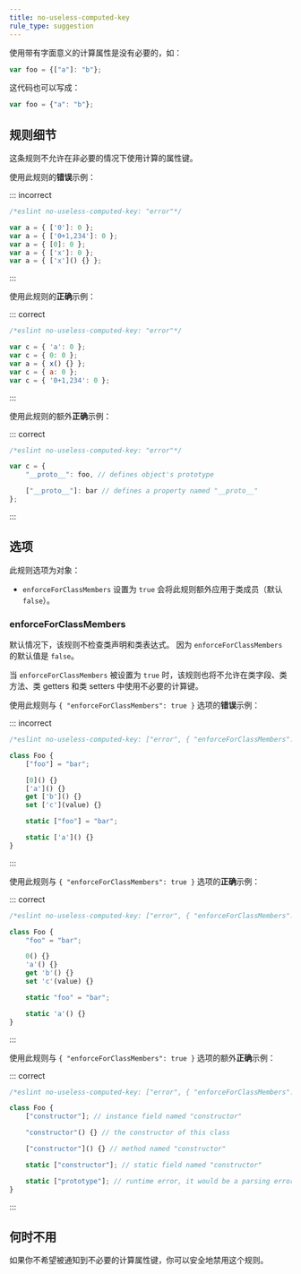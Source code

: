 ```yaml
---
title: no-useless-computed-key
rule_type: suggestion
---
```


使用带有字面意义的计算属性是没有必要的，如：

```js
var foo = {["a"]: "b"};
```

这代码也可以写成：

```js
var foo = {"a": "b"};
```

## 规则细节

这条规则不允许在非必要的情况下使用计算的属性键。

使用此规则的**错误**示例：

::: incorrect

```js
/*eslint no-useless-computed-key: "error"*/

var a = { ['0']: 0 };
var a = { ['0+1,234']: 0 };
var a = { [0]: 0 };
var a = { ['x']: 0 };
var a = { ['x']() {} };
```

:::

使用此规则的**正确**示例：

::: correct

```js
/*eslint no-useless-computed-key: "error"*/

var c = { 'a': 0 };
var c = { 0: 0 };
var a = { x() {} };
var c = { a: 0 };
var c = { '0+1,234': 0 };
```

:::

使用此规则的额外**正确**示例：

::: correct

```js
/*eslint no-useless-computed-key: "error"*/

var c = {
    "__proto__": foo, // defines object's prototype

    ["__proto__"]: bar // defines a property named "__proto__"
};
```

:::

## 选项

此规则选项为对象：

* `enforceForClassMembers` 设置为 `true` 会将此规则额外应用于类成员（默认`false`）。

### enforceForClassMembers

默认情况下，该规则不检查类声明和类表达式。
因为 `enforceForClassMembers` 的默认值是 `false`。

当 `enforceForClassMembers` 被设置为 `true` 时，该规则也将不允许在类字段、类方法、类 getters 和类 setters 中使用不必要的计算键。

使用此规则与 `{ "enforceForClassMembers": true }` 选项的**错误**示例：

::: incorrect

```js
/*eslint no-useless-computed-key: ["error", { "enforceForClassMembers": true }]*/

class Foo {
    ["foo"] = "bar";

    [0]() {}
    ['a']() {}
    get ['b']() {}
    set ['c'](value) {}

    static ["foo"] = "bar";

    static ['a']() {}
}
```

:::

使用此规则与 `{ "enforceForClassMembers": true }` 选项的**正确**示例：

::: correct

```js
/*eslint no-useless-computed-key: ["error", { "enforceForClassMembers": true }]*/

class Foo {
    "foo" = "bar";

    0() {}
    'a'() {}
    get 'b'() {}
    set 'c'(value) {}

    static "foo" = "bar";

    static 'a'() {}
}
```

:::

使用此规则与 `{ "enforceForClassMembers": true }` 选项的额外**正确**示例：

::: correct

```js
/*eslint no-useless-computed-key: ["error", { "enforceForClassMembers": true }]*/

class Foo {
    ["constructor"]; // instance field named "constructor"

    "constructor"() {} // the constructor of this class

    ["constructor"]() {} // method named "constructor"

    static ["constructor"]; // static field named "constructor"

    static ["prototype"]; // runtime error, it would be a parsing error without `[]`
}
```

:::

## 何时不用

如果你不希望被通知到不必要的计算属性键，你可以安全地禁用这个规则。
